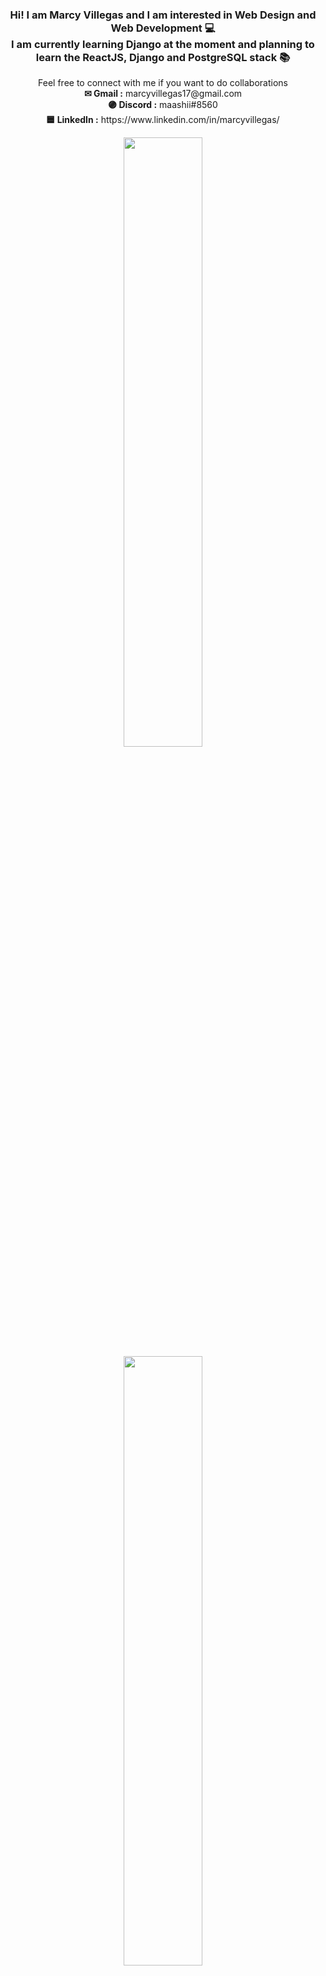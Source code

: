 <div align="center" >
<h3> Hi! I am Marcy Villegas and I am interested in Web Design and Web Development 💻 <br>
  I am currently learning Django at the moment and planning to learn the ReactJS, Django and PostgreSQL stack 📚</h3>
  <p>Feel free to connect with me if you want to do collaborations <br>
    <b>✉ Gmail :</b> marcyvillegas17@gmail.com <br>
    <b>🟣 Discord :</b> maashii#8560 <br>
    <b>🟦 LinkedIn :</b> https://www.linkedin.com/in/marcyvillegas/
  </p>
</div>
  
<div align="center">
<img width="600" src="https://github-readme-streak-stats.herokuapp.com/?user=marcyvillegas&theme=shades-of-purple&hide_border=true" style="width: 50%;">
<img width="400" src="https://github-readme-stats.vercel.app/api/top-langs/?username=marcyvillegas&theme=shades-of-purple&show_icons=true&hide_border=true&layout=compact" style="width: 50%;">
</div>

